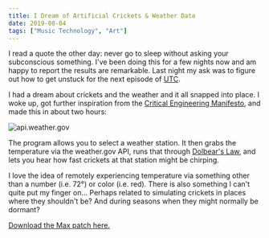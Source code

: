 ```yaml
---
title: I Dream of Artificial Crickets & Weather Data
date: 2019-08-04
tags: ["Music Technology", "Art"]
---
```


I read a quote the other day: never go to sleep without asking your subconscious something. I've been doing this for a few nights now and am happy to report the results are remarkable. Last night my ask was to figure out how to get unstuck for the next episode of [UTC](https://apodcastfornow.com).

I had a dream about crickets and the weather and it all snapped into place. I woke up, got further inspiration from the [Critical Engineering Manifesto](https://criticalengineering.org/), and made this in about two hours:

![api.weather.gov](/images/api.weather.gov.png)

The program allows you to select a weather station. It then grabs the temperature via the weather.gov API, runs that through [Dolbear's Law](https://en.wikipedia.org/wiki/Dolbear%27s_law), and lets you hear how fast crickets at that station might be chirping.

I love the idea of remotely experiencing temperature via something other than a number (i.e. 72°) or color (i.e. red). There is also something I can't quite put my finger on... Perhaps related to simulating crickets in places where they shouldn't be? And during seasons when they might normally be dormant?

[Download the Max patch here.](https://northerninformation.s3.us-east-2.amazonaws.com/crickets.zip)
